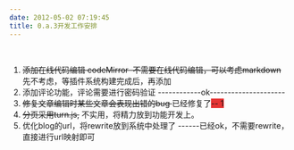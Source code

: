 ```yaml
---
date: 2012-05-02 07:19:45
title: 0.a.3开发工作安排
---
```



<p>
	<br />
</p>
<ol>
	<li>
		<s>添加在线代码编辑 codeMirror &nbsp;不需要在线代码编辑，</s><s>可以考虑markdown </s> 先不考虑，等插件系统构建完成后，再添加
	</li>
	<li>
		添加评论功能，评论需要进行密码验证 ------------ok---------------------
	</li>
	<li>
		<s>修复文章编辑时某些文章会表现出错的bug </s>已经修复了<span style="background-color:#E53333;">-- 1</span>
	</li>
	<li>
		<s>分页采用turn.js,</s> 不实用，将精力放到功能开发上。
	</li>
	<li>
		优化blog的url，将rewrite放到系统中处理了 ------已经ok，不需要rewrite，直接进行url映射即可
	</li>
</ol>
<p>
	<br />
</p>